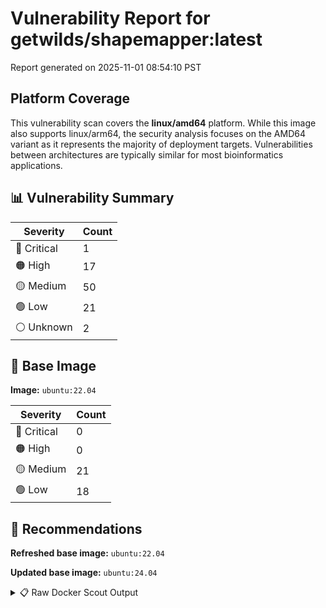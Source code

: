 # Vulnerability Report for getwilds/shapemapper:latest

Report generated on 2025-11-01 08:54:10 PST

## Platform Coverage

This vulnerability scan covers the **linux/amd64** platform. While this image also supports linux/arm64, the security analysis focuses on the AMD64 variant as it represents the majority of deployment targets. Vulnerabilities between architectures are typically similar for most bioinformatics applications.

## 📊 Vulnerability Summary

| Severity | Count |
|----------|-------|
| 🔴 Critical | 1 |
| 🟠 High | 17 |
| 🟡 Medium | 50 |
| 🟢 Low | 21 |
| ⚪ Unknown | 2 |

## 🐳 Base Image

**Image:** `ubuntu:22.04`

| Severity | Count |
|----------|-------|
| 🔴 Critical | 0 |
| 🟠 High | 0 |
| 🟡 Medium | 21 |
| 🟢 Low | 18 |

## 🔄 Recommendations

**Refreshed base image:** `ubuntu:22.04`

**Updated base image:** `ubuntu:24.04`

<details>
<summary>📋 Raw Docker Scout Output</summary>

```text
Target               │  getwilds/shapemapper:latest  │    1C    17H    50M    21L     2?   
    digest             │  f0c93f75561d                         │                                     
  Base image           │  ubuntu:22.04                         │    0C     0H    21M    18L          
  Refreshed base image │  ubuntu:22.04                         │    0C     0H     2M    12L          
                       │                                       │                 -19     -6          
  Updated base image   │  ubuntu:24.04                         │    0C     0H     2M     5L          
                       │                                       │                 -19    -13          

What's next:
    View vulnerabilities → docker scout cves getwilds/shapemapper:latest
    View base image update recommendations → docker scout recommendations getwilds/shapemapper:latest
    Include policy results in your quickview by supplying an organization → docker scout quickview getwilds/shapemapper:latest --org <organization>
```
</details>
